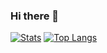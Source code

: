 ### Hi there 👋

[![Stats](https://github-readme-stats.vercel.app/api?username=Astridxx&show_icons=true&theme=radical)](https://github.com/Astridxx)
[![Top Langs](https://github-readme-stats.vercel.app/api/top-langs/?username=Astridxx&layout=compact&theme=radical)](https://github.com/Astridxx)

<!--
**Astridxx/Astridxx** is a ✨ _special_ ✨ repository because its `README.md` (this file) appears on your GitHub profile.

Here are some ideas to get you started:

- 🔭 I’m currently working on ...
- 🌱 I’m currently learning ...
- 👯 I’m looking to collaborate on ...
- 🤔 I’m looking for help with ...
- 💬 Ask me about ...
- 📫 How to reach me: ...
- 😄 Pronouns: ...
- ⚡ Fun fact: ...
-->
